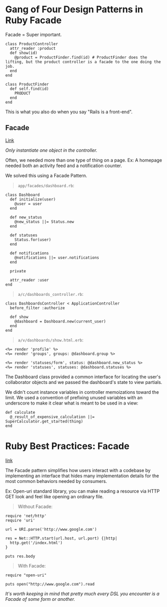 # Gang of Four Design Patterns in Ruby Facade

Facade = Super important.

    class ProductController
      attr_reader :product
      def show(id)
        @product = ProductFinder.find(id) # ProductFinder does the lifting, but the product controller is a facade to the one doing the job.
      end
    end

    class ProductFinder
      def self.find(id)
        PRODUCT
      end
    end

This is what you also do when you say "Rails is a front-end".

## Facade
[Link](http://robots.thoughtbot.com/sandi-metz-rules-for-developers)

*Only instantiate one object in the controller.*

Often, we needed more than one type of thing on a page. Ex: A homepage needed both an activity feed and a notification counter.

We solved this using a Facade Pattern.

> `app/facades/dashboard.rb`:

    class Dashboard
      def initialize(user)
        @user = user
      end

      def new_status
        @new_status ||= Status.new
      end

      def statuses
        Status.for(user)
      end

      def notifications
        @notifications ||= user.notifications
      end

      private

      attr_reader :user
    end

> `a/c/dashboards_controller.rb`:

    class DashboardsController < ApplicationController
      before_filter :authorize

      def show
        @dashboard = Dashboard.new(current_user)
      end
    end

> `a/v/dashboards/show.html.erb`:

    <%= render 'profile' %>
    <%= render 'groups', groups: @dashboard.group %>

    <%= render 'statuses/form', status: @dashboard.new_status %>
    <%= render 'statuses', statuses: @dashboard.statuses %>

The Dashboard class provided a common interface for locating the user's collaborator objects and we passed the dashboard's state to view partials.

We didn't count instance variables in controller memoizations toward the limit. We used a convention of prefixing unused variables with an underscore to make it clear what is meant to be used in a view:

    def calculate
      @_result_of_expensive_calculation ||= SuperCalculator.get_started(thing)
    end

# Ruby Best Practices: Facade
[link](http://blog.rubybestpractices.com/posts/gregory/060-issue-26-structural-design-patterns.html)

The Facade pattern simplifies how users interact with a codebase by implementing an interface that hides many implementation details for the most common behaviors needed by consumers.

Ex: Open-uri standard library, you can make reading a resource via HTTP GET look and feel like opening an ordinary file.

> Without Facade:

    require 'net/http'
    require 'uri'

    url = URI.parse('http://www.google.com')

    res = Net::HTTP.start(url.host, url.port) {|http|
      http.get('/index.html')
    }

    puts res.body

> With Facade:

    require "open-uri"

    puts open("http://www.google.com").read

*It's worth keeping in mind that pretty much every DSL you encounter is a Facade of some form or another.*

